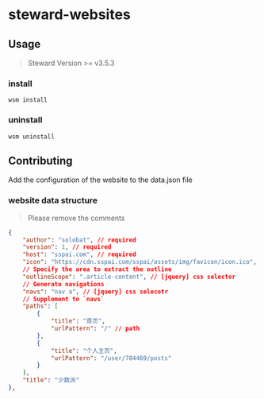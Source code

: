 # steward-websites

## Usage
> Steward Version >= v3.5.3

### install
`wsm install`

### uninstall
`wsm uninstall`

## Contributing
Add the configuration of the website to the data.json file

### website data structure
> Please remove the comments

```json
{
    "author": "solobat", // required
    "version": 1, // required
    "host": "sspai.com", // required
    "icon": "https://cdn.sspai.com/sspai/assets/img/favicon/icon.ico",
    // Specify the area to extract the outline
    "outlineScope": ".article-content", // [jquery] css selector
    // Generate navigations
    "navs": "nav a", // [jquery] css selecotr
    // Supplement to `navs`
    "paths": [
        {
            "title": "首页",
            "urlPattern": "/" // path
        },
        {
            "title": "个人主页",
            "urlPattern": "/user/784469/posts"
        }
    ],
    "title": "少数派"
},
```